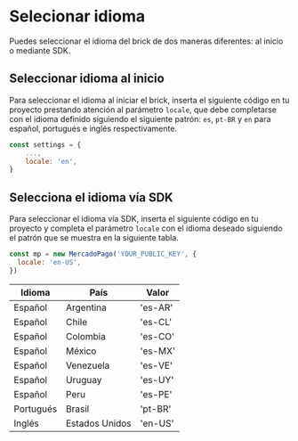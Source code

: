 # Selecionar idioma

Puedes seleccionar el idioma del brick de dos maneras diferentes: al inicio o mediante SDK.

## Seleccionar idioma al inicio

Para seleccionar el idioma al iniciar el brick, inserta el siguiente código en tu proyecto prestando atención al parámetro `locale`, que debe completarse con el idioma definido siguiendo el siguiente patrón: `es`, `pt-BR` y `en` para español, portugués e inglés respectivamente.

```javascript
const settings = {
    ...,
    locale: 'en',
}
```

## Selecciona el idioma vía SDK

Para seleccionar el idioma vía SDK, inserta el siguiente código en tu proyecto y completa el parámetro `locale` con el idioma deseado siguiendo el patrón que se muestra en la siguiente tabla.

```javascript
const mp = new MercadoPago('YOUR_PUBLIC_KEY', {
  locale: 'en-US',
})
```

| Idioma  | País  | Valor  |
| --- | --- | --- |
| Español  | Argentina  | 'es-AR'  |
| Español  | Chile  | 'es-CL'  |
| Español  | Colombia  | 'es-CO'  |
| Español  | México  | ​​'es-MX'  |
| Español  | Venezuela  | 'es-VE'  |
| Español  | Uruguay  | 'es-UY'  |
| Español  | Peru  | 'es-PE'  |
| Portugués  | Brasil  | 'pt-BR'  |
| Inglés  | Estados Unidos  | 'en-US'  |

